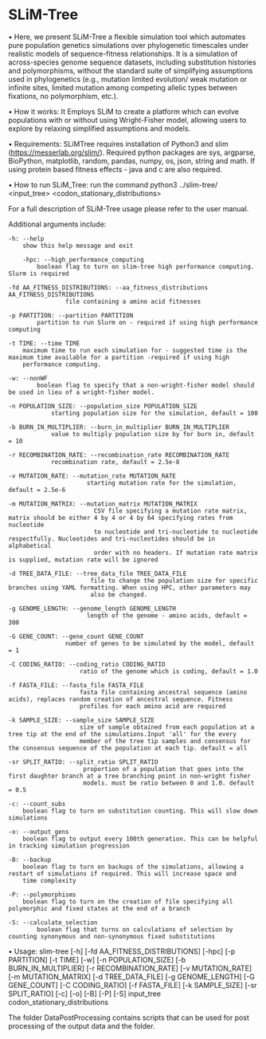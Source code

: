 # SLiM-Tree

• Here, we present SLiM-Tree a flexible simulation tool which automates pure population genetics simulations over phylogenetic timescales under realistic models of sequence-fitness relationships. It is a simulation of across-species genome sequence datasets, including substitution histories and polymorphisms, without the standard suite of simplifying assumptions used in phylogenetics (e.g., mutation limited evolution/ weak mutation or infinite sites, limited mutation among competing allelic types between fixations, no polymorphism, etc.).

• How it works: It Employs SLiM to create a platform which can evolve populations with or without using Wright-Fisher model, allowing users to explore by relaxing simplified assumptions and models.

• Requirements: SLiMTree requires installation of Python3 and slim (https://messerlab.org/slim/). Required python packages are sys, argparse, BioPython, matplotlib, random, pandas, numpy, os, json, string and math. If using protein based fitness effects - java and c are also required.

• How to run SLiM_Tree: run the command python3 ../slim-tree/ <input_tree> <codon_stationary_distributions> 

For a full description of SLiM-Tree usage please refer to the user manual. 

Additional arguments include:
	
  	-h: --help  
   		show this help message and exit
   	
    	-hpc: --high_performance_computing 
     		boolean flag to turn on slim-tree high performance computing. Slurm is required

	-fd AA_FITNESS_DISTRIBUTIONS: --aa_fitness_distributions AA_FITNESS_DISTRIBUTIONS 
 					file containing a amino acid fitnesses
	  
	-p PARTITION: --partition PARTITION 
 			partition to run Slurm on - required if using high performance computing
	  
	-t TIME: --time TIME  
 		maximum time to run each simulation for - suggested time is the maximum time available for a partition -required if using high
   		performance computing.

   	-w: --nonWF           
    	    boolean flag to specify that a non-wright-fisher model should be used in lieu of a wright-fisher model.
  
 	-n POPULATION_SIZE: --population_size POPULATION_SIZE 
  			    starting population size for the simulation, default = 100

  	-b BURN_IN_MULTIPLIER: --burn_in_multiplier BURN_IN_MULTIPLIER 
   				value to multiply population size by for burn in, default = 10

	-r RECOMBINATION_RATE: --recombination_rate RECOMBINATION_RATE
 				recombination rate, default = 2.5e-8

 	-v MUTATION_RATE: --mutation_rate MUTATION_RATE
                          starting mutation rate for the simulation, default = 2.5e-6

	-m MUTATION_MATRIX: --mutation_matrix MUTATION_MATRIX
                            CSV file specifying a mutation rate matrix, matrix should be either 4 by 4 or 4 by 64 specifying rates from nucleotide
                            to nucleotide and tri-nucleotide to nucleotide respectfully. Nucleotides and tri-nucleotides should be in alphabetical
                            order with no headers. If mutation rate matrix is supplied, mutation rate will be ignored
  
   	-d TREE_DATA_FILE: --tree_data_file TREE_DATA_FILE
                           file to change the population size for specific branches using YAML formatting. When using HPC, other parameters may
                           also be changed.
			
	-g GENOME_LENGTH: --genome_length GENOME_LENGTH
                          length of the genome - amino acids, default = 300
			
  	-G GENE_COUNT: --gene_count GENE_COUNT
                	number of genes to be simulated by the model, default = 1
			
  	-C CODING_RATIO: --coding_ratio CODING_RATIO
                        ratio of the genome which is coding, default = 1.0
			
  	-f FASTA_FILE: --fasta_file FASTA_FILE
                        fasta file containing ancestral sequence (amino acids), replaces random creation of ancestral sequence. Fitness
                        profiles for each amino acid are required
			
  	-k SAMPLE_SIZE: --sample_size SAMPLE_SIZE
                        size of sample obtained from each population at a tree tip at the end of the simulations.Input 'all' for the every
                        member of the tree tip samples and consensus for the consensus sequence of the population at each tip. default = all
			
 	-sr SPLIT_RATIO: --split_ratio SPLIT_RATIO
                         proportion of a population that goes into the first daughter branch at a tree branching point in non-wright fisher
                         models. must be ratio between 0 and 1.0. default = 0.5
			
  	-c: --count_subs      
   	    boolean flag to turn on substitution counting. This will slow down simulations
   
  	-o: --output_gens
   	    boolean flag to output every 100th generation. This can be helpful in tracking simulation progression
   
  	-B: --backup
   	    boolean flag to turn on backups of the simulations, allowing a restart of simulations if required. This will increase space and 
	    time complexity
			
  	-P: --polymorphisms
   	    boolean flag to turn on the creation of file specifying all polymorphic and fixed states at the end of a branch
   
  	-S: --calculate_selection
            boolean flag that turns on calculations of selection by counting synonymous and non-synonymous fixed substitutions


• Usage: slim-tree [-h] [-fd AA_FITNESS_DISTRIBUTIONS] [-hpc] [-p PARTITION] [-t TIME] [-w] [-n POPULATION_SIZE] [-b BURN_IN_MULTIPLIER]
                 [-r RECOMBINATION_RATE] [-v MUTATION_RATE] [-m MUTATION_MATRIX] [-d TREE_DATA_FILE] [-g GENOME_LENGTH] [-G GENE_COUNT]
                 [-C CODING_RATIO] [-f FASTA_FILE] [-k SAMPLE_SIZE] [-sr SPLIT_RATIO] [-c] [-o] [-B] [-P] [-S]
                 input_tree codon_stationary_distributions

The folder DataPostProcessing contains scripts that can be used for post processing of the output data and the folder. 
